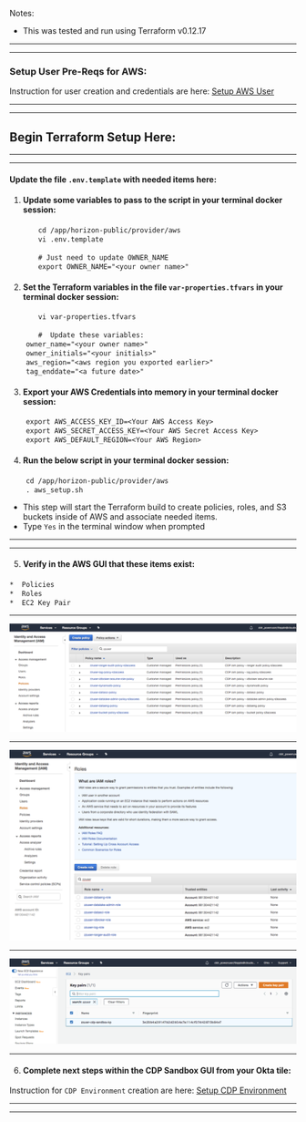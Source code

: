 Notes:
*  This was tested and run using Terraform v0.12.17

---
---

###   Setup User Pre-Reqs for AWS:

Instruction for user creation and credentials are here:  [Setup AWS User](https://github.com/tlepple/horizon-public-how2/blob/master/provider/aws/aws_user.md)

---
---

##  Begin Terraform Setup Here:

---
---

####  Update the file `.env.template` with needed items here:

1.    #### Update some variables to pass to the script in your terminal docker session:

``` 
       cd /app/horizon-public/provider/aws
       vi .env.template

       # Just need to update OWNER_NAME
       export OWNER_NAME="<your owner name>"

```

2.    #### Set the  Terraform variables in the file `var-properties.tfvars` in your terminal docker session:

```
       vi var-properties.tfvars

       #  Update these variables:
	owner_name="<your owner name>"
	owner_initials="<your initials>"
	aws_region="<aws region you exported earlier>"
	tag_enddate="<a future date>"

```

3.    ####  Export your AWS Credentials into memory in your terminal docker session:

```
	export AWS_ACCESS_KEY_ID=<Your AWS Access Key>
	export AWS_SECRET_ACCESS_KEY=<Your AWS Secret Access Key>
	export AWS_DEFAULT_REGION=<Your AWS Region>
```

4.    #### Run the below script in your terminal docker session:

```
	cd /app/horizon-public/provider/aws
	. aws_setup.sh

```

*  This step will start the Terraform build to create policies, roles, and S3 buckets inside of AWS and associate needed items.
*  Type `Yes` in the terminal window when prompted

---
---

5.   #### Verify in the AWS GUI that these items exist:

	*  Policies
	*  Roles
	*  EC2 Key Pair 

--- 

![](./images/zzuserPolicies.png)

---

![](./images/zzuserRoles.png)

---

![](./images/verfiyKP.png)

---

6.   ####  Complete next steps within the CDP Sandbox GUI from your Okta tile:

Instruction for `CDP Environment` creation are here:  [Setup CDP Environment](https://github.com/tlepple/horizon-public-how2/blob/master/provider/aws/cdp_env.md)


---
---
